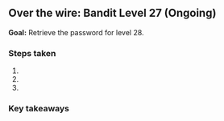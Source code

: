 ## Over the wire: Bandit Level 27 (Ongoing)

**Goal:** Retrieve the password for level 28.

### Steps taken

1.
2.
3.

### Key takeaways
